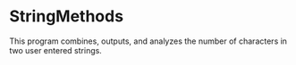 # StringMethods

This program combines, outputs, and analyzes the number of characters in two user entered strings.
